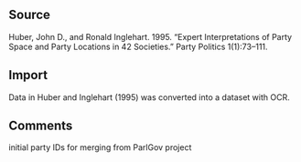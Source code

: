 ## Source

Huber, John D., and Ronald Inglehart. 1995. “Expert Interpretations of Party Space and Party Locations in 42 Societies.” Party Politics 1(1):73–111.

## Import

Data in Huber and Inglehart (1995) was converted into a dataset with OCR.

## Comments

initial party IDs for merging from ParlGov project
